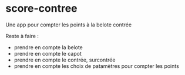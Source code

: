 # score-contree
Une app pour compter les points à la belote contrée

Reste à faire :
+ prendre en compte la belote
+ prendre en compte le capot
+ prendre en compte le contrée, surcontrée
+ prendre en compte les choix de patamètres pour compter les points
